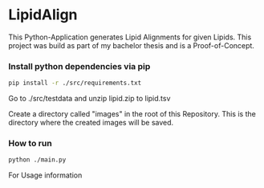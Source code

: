 # LipidAlign
This Python-Application generates Lipid Alignments for given Lipids.
This project was build as part of my bachelor thesis and is a Proof-of-Concept.

### Install python dependencies via pip

```bash
pip install -r ./src/requirements.txt
```

Go to ./src/testdata and unzip lipid.zip to lipid.tsv

Create a directory called "images" in the root of this Repository.
This is the directory where the created images will be saved.

### How to run
```bash
python ./main.py 
```
For Usage information
